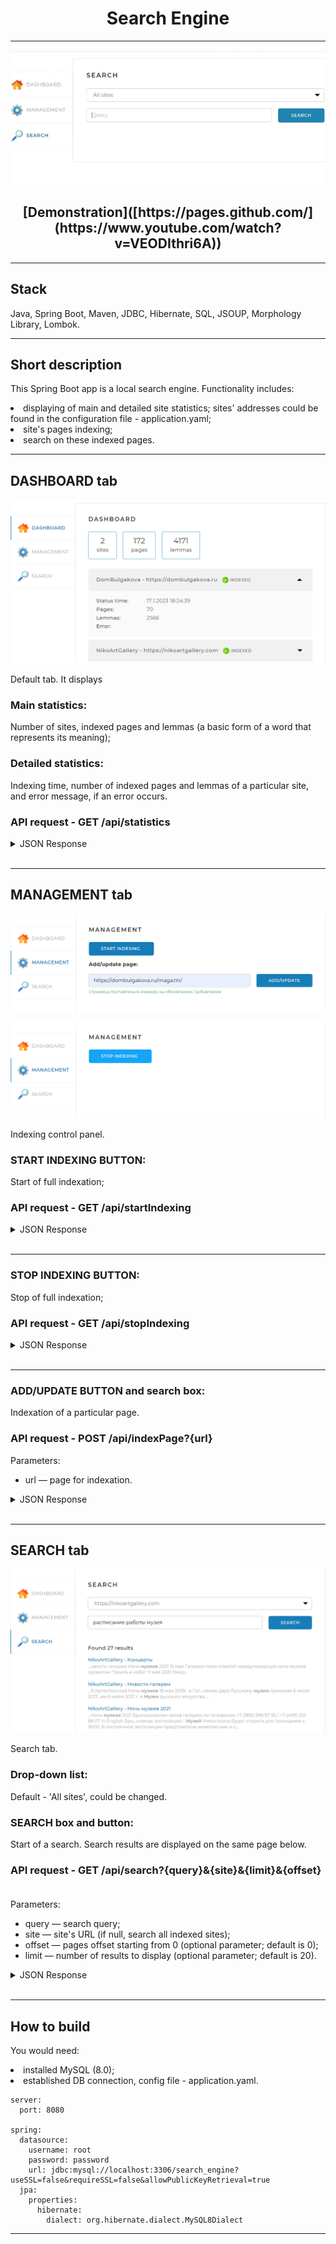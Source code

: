 <h1 align="center">Search Engine</h1>

----
<p align="center">
<img src="imagesForReadme/1.gif"></p>
<h2 align="center">[Demonstration]([https://pages.github.com/](https://www.youtube.com/watch?v=VEODIthri6A))</h2>

----
## Stack
Java, Spring Boot, Maven, JDBC, Hibernate, SQL, JSOUP, Morphology Library, Lombok.
____
## Short description
This Spring Boot app is a local search engine.
Functionality includes:
<li>displaying of main and detailed site statistics; sites' addresses could be found in the configuration file - application.yaml;</li>
<li>site's pages indexing;</li>
<li>search on these indexed pages.</li>

____
## DASHBOARD tab
<p align="center">
<img src="imagesForReadme/2.png"></p>

Default tab. It displays 
### Main statistics:
Number of sites, indexed pages and lemmas (a basic form of a word that represents its meaning);
### Detailed statistics:
Indexing time, number of indexed pages and lemmas of a particular site, and error message, if an error occurs.
### API request - GET /api/statistics
<details>
<summary>JSON Response</summary> 

{\
&emsp;'result': true,\
&emsp;'statistics': {\
&emsp;&emsp;"total": {\
&emsp;&emsp;&emsp;"sites": 10,\
&emsp;&emsp;&emsp;"pages": 436423,\
&emsp;&emsp;&emsp;"lemmas": 5127891,\
&emsp;&emsp;&emsp;"indexing": true\
&emsp;&emsp;},\
&emsp;&emsp;"detailed": [\
&emsp;&emsp;&emsp;{\
&emsp;&emsp;&emsp;&emsp;"url": "https://dombulgakova.ru",\
&emsp;&emsp;&emsp;&emsp;"name": "DomBulgakova",\
&emsp;&emsp;&emsp;&emsp;"status": "INDEXED",\
&emsp;&emsp;&emsp;&emsp;"statusTime": 1600160357,\
&emsp;&emsp;&emsp;&emsp;"error": "Indexing error: Page is not reachable",\
&emsp;&emsp;&emsp;&emsp;"pages": 5764,\
&emsp;&emsp;&emsp;&emsp;"lemmas": 321115\
&emsp;&emsp;&emsp;&emsp;},\
&emsp;&emsp;&emsp;...\
&emsp;&emsp;]\
}
</details> 

___
## MANAGEMENT tab
<p align="center">
<img src="imagesForReadme/3.png"></p>
<p align="center">
<img src="imagesForReadme/4.png"></p>

Indexing control panel.
### START INDEXING BUTTON:
Start of full indexation;
### API request - GET /api/startIndexing
<details>
<summary>JSON Response</summary> 
 <h3>OK</h3>

{\
&emsp;'result': true\
}
______
<h3>ERROR</h3>

{\
&emsp;'result': false,\
&emsp;'error': "Indexation has alredy started"\
}
</details> 

___
### STOP INDEXING BUTTON:
Stop of full indexation;
### API request - GET /api/stopIndexing
<details>
<summary>JSON Response</summary> 
 <h3>OK</h3>

{\
&emsp;'result': true\
}
______
<h3>ERROR</h3>

{\
&emsp;'result': false,\
&emsp;'error': "Indexation hasn't started yet"\
}
</details> 

___
### ADD/UPDATE BUTTON and search box:
Indexation of a particular page.
### API request - POST /api/indexPage?{url}
Parameters:
* url — page for indexation.
<details>
<summary>JSON Response</summary> 
 <h3>OK</h3>

{\
&emsp;'result': true\
}
______
<h3>ERROR</h3>

{\
&emsp;'result': false,\
&emsp;'error': "This page is out of scope of sites in the configuration file"\
}
</details> 

___
## SEARCH tab
<p align="center">
<img src="imagesForReadme/5.png"></p>

Search tab.
### Drop-down list:
Default - 'All sites', could be changed.
### SEARCH box and button:
Start of a search.
Search results are displayed on the same page below.
### API request - GET /api/search?{query}&{site}&{limit}&{offset}  
Parameters:
* query — search query;
* site — site's URL (if null, search all indexed sites);
* offset — pages offset starting from 0 (optional parameter; default is 0);
* limit — number of results to display (optional parameter; default is 20).
<details>
<summary>JSON Response</summary> 
 <h3>OK</h3>

{\
&emsp;'result': true,\
&emsp;'count': 574,\
&emsp;'data': [\
&emsp;&emsp;&emsp;{\
&emsp;&emsp;&emsp;&emsp;"site": "https://dombulgakova.ru",\
&emsp;&emsp;&emsp;&emsp;"siteName": "DomBulgakova",\
&emsp;&emsp;&emsp;&emsp;"uri": "/biblioteka-bulgakovskogo-doma",\
&emsp;&emsp;&emsp;&emsp;"title": "Библиотека Булгаковского Дома - Булгаковский Дом",\
&emsp;&emsp;&emsp;&emsp;"snippet": "...ться с современными \<b>авторами\</b>. В «Библиотеке» вы ...Мы сообщаем о новых \<b>авторах\</b> и...",\
&emsp;&emsp;&emsp;&emsp;"relevance": 0.93362\
&emsp;&emsp;&emsp;},\
&emsp;&emsp;&emsp;...\
&emsp;]\
}
______
<h3>ERROR</h3>

{\
&emsp;'result': false,\
&emsp;'error': "Input is null"\
}
</details> 

___
## How to build
You would need:
<li>installed MySQL (8.0);</li>
<li>established DB connection, config file - application.yaml.</li>

```
server:
  port: 8080

spring:
  datasource:
    username: root
    password: password
    url: jdbc:mysql://localhost:3306/search_engine?useSSL=false&requireSSL=false&allowPublicKeyRetrieval=true
  jpa:
    properties:
      hibernate:
        dialect: org.hibernate.dialect.MySQL8Dialect
```
____
